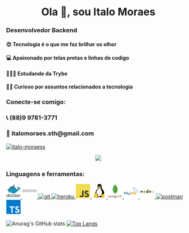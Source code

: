 <h1 align="center">Ola 👋, sou Italo Moraes</h1>
<h3 align="left">Desenvolvedor Backend</h3>

<h4 align="left">😍 Tecnologia é o que me faz brilhar os olhor</h3>
<h4 align="left">💻 Apaixonado por telas pretas e linhas de codigo</h3>
<h4 align="left">👨🏼‍🎓 Estudande da Trybe</h3>
<h4 align="left">🕵🏼 Curioso por assuntos relacionados a tecnologia</h3>

<h3 align="left">Conecte-se comigo:</h3>
<p align="left">
<h3>📞 (88)9 9781-3771 </h3>
<h3>📧 italomoraes.sth@gmail.com </h3>
<a href="https://linkedin.com/in/italo-moraess" target="blank"><img align="center" src="https://raw.githubusercontent.com/rahuldkjain/github-profile-readme-generator/master/src/images/icons/Social/linked-in-alt.svg" alt="italo-moraess" height="30" width="40" /></a>
</p>

<p align="center">
  <img src="https://skillicons.dev/icons?i=nodejs,git,docker,github,heroku,js,ts,linux,mongodb,vscode,mysql" />
</p>

<h3 align="left">Linguagens e ferramentas:</h3>
<p align="left"> <a href="https://www.docker.com/" target="_blank" rel="noreferrer"> <img src="https://raw.githubusercontent.com/devicons/devicon/master/icons/docker/docker-original-wordmark.svg" alt="docker" width="40" height="40"/> </a> <a href="https://expressjs.com" target="_blank" rel="noreferrer"> <img src="https://raw.githubusercontent.com/devicons/devicon/master/icons/express/express-original-wordmark.svg" alt="express" width="40" height="40"/> </a> <a href="https://git-scm.com/" target="_blank" rel="noreferrer"> <img src="https://www.vectorlogo.zone/logos/git-scm/git-scm-icon.svg" alt="git" width="40" height="40"/> </a> <a href="https://heroku.com" target="_blank" rel="noreferrer"> <img src="https://www.vectorlogo.zone/logos/heroku/heroku-icon.svg" alt="heroku" width="40" height="40"/> </a> <a href="https://developer.mozilla.org/en-US/docs/Web/JavaScript" target="_blank" rel="noreferrer"> <img src="https://raw.githubusercontent.com/devicons/devicon/master/icons/javascript/javascript-original.svg" alt="javascript" width="40" height="40"/> </a> <a href="https://www.linux.org/" target="_blank" rel="noreferrer"> <img src="https://raw.githubusercontent.com/devicons/devicon/master/icons/linux/linux-original.svg" alt="linux" width="40" height="40"/> </a> <a href="https://www.mongodb.com/" target="_blank" rel="noreferrer"> <img src="https://raw.githubusercontent.com/devicons/devicon/master/icons/mongodb/mongodb-original-wordmark.svg" alt="mongodb" width="40" height="40"/> </a> <a href="https://www.mysql.com/" target="_blank" rel="noreferrer"> <img src="https://raw.githubusercontent.com/devicons/devicon/master/icons/mysql/mysql-original-wordmark.svg" alt="mysql" width="40" height="40"/> </a> <a href="https://nodejs.org" target="_blank" rel="noreferrer"> <img src="https://raw.githubusercontent.com/devicons/devicon/master/icons/nodejs/nodejs-original-wordmark.svg" alt="nodejs" width="40" height="40"/> </a> <a href="https://postman.com" target="_blank" rel="noreferrer"> <img src="https://www.vectorlogo.zone/logos/getpostman/getpostman-icon.svg" alt="postman" width="40" height="40"/> </a> <a href="https://www.typescriptlang.org/" target="_blank" rel="noreferrer"> <img src="https://raw.githubusercontent.com/devicons/devicon/master/icons/typescript/typescript-original.svg" alt="typescript" width="40" height="40"/> </a> </p>

![Anurag's GitHub stats](https://github-readme-stats.vercel.app/api?username=italomoraess&show_icons=true&theme=radical)
[![Top Langs](https://github-readme-stats.vercel.app/api/top-langs/?username=italomoraess&layout=compact&theme=dark)](https://github.com/anuraghazra/github-readme-stats)
